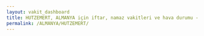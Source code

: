 ```yaml
---
layout: vakit_dashboard
title: HUTZEMERT, ALMANYA için iftar, namaz vakitleri ve hava durumu - ilçe/eyalet seç
permalink: /ALMANYA/HUTZEMERT/
---
```


<script type="text/javascript">
  var GLOBAL_COUNTRY = 'ALMANYA';
  var GLOBAL_CITY = 'HUTZEMERT';
  var GLOBAL_STATE = '';
  var lat = 72;
  var lon = 21;
</script>

